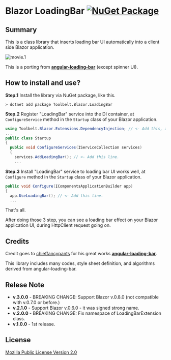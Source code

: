 # Blazor LoadingBar [![NuGet Package](https://img.shields.io/nuget/v/Toolbelt.Blazor.LoadingBar.svg)](https://www.nuget.org/packages/Toolbelt.Blazor.LoadingBar/)

## Summary

This is a class library that inserts loading bar UI automatically into a client side Blazor application.

![movie.1](https://github.com/jsakamoto/Toolbelt.Blazor.LoadingBar/blob/master/.assets/movie-001.gif?raw=true)

This is a porting from [**angular-loading-bar**](https://github.com/chieffancypants/angular-loading-bar) (except spinner UI).

## How to install and use?

**Step.1** Install the library via NuGet package, like this.

```shell
> dotnet add package Toolbelt.Blazor.LoadingBar
```

**Step.2** Register "LoadingBar" service into the DI container, at `ConfigureService` method in the `Startup` class of your Blazor application.

```csharp
using Toolbelt.Blazor.Extensions.DependencyInjection; // <- Add this, and...
...
public class Startup
{
  public void ConfigureServices(IServiceCollection services)
  {
    services.AddLoadingBar(); // <- Add this line.
    ...
```

**Step.3** Install "LoadingBar" service to loading bar UI works well, at `Configure` method in the `Startup` class of your Blazor application.

```csharp
public void Configure(IComponentsApplicationBuilder app)
{
  app.UseLoadingBar(); // <- Add this line.
  ...
```

That's all.

After doing those 3 step, you can see a loading bar effect on your Blazor application UI, during HttpClient request going on.

## Credits

Credit goes to [chieffancypants](https://github.com/chieffancypants) for his great works [**angular-loading-bar**](https://github.com/chieffancypants/angular-loading-bar).

This library includes many codes, style sheet definition, and algorithms derived from angular-loading-bar.

## Relese Note

- **v.3.0.0** - BREAKING CHANGE: Support Blazor v.0.8.0 (not compatible with v.0.7.0 or before.)
- **v.2.1.0** - Support Blazor v.0.6.0 - it was signed strong name.
- **v.2.0.0** - BREAKING CHANGE: Fix namespace of LoadingBarExtension class.
- **v.1.0.0** - 1st release.

## License

[Mozilla Public License Version 2.0](https://github.com/jsakamoto/Toolbelt.Blazor.LoadingBar/blob/master/LICENSE)